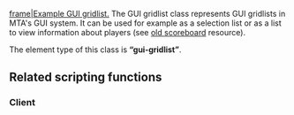 [frame|Example GUI gridlist.](/docs/Image:Gui-gridlist.png.md "wikilink") The GUI gridlist class represents GUI gridlists in MTA's GUI system. It can be used for example as a selection list or as a list to view information about players (see [old scoreboard](/Resource:OldScoreboard.md "wikilink") resource).

The element type of this class is **“gui-gridlist”**.

Related scripting functions
---------------------------

### Client
